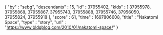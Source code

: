 {
  "by" : "sebg",
  "descendants" : 15,
  "id" : 37955402,
  "kids" : [ 37955978, 37955868, 37955867, 37955743, 37955888, 37955746, 37956050, 37955824, 37955918 ],
  "score" : 61,
  "time" : 1697806608,
  "title" : "Nakatomi Space",
  "type" : "story",
  "url" : "https://www.bldgblog.com/2010/01/nakatomi-space/"
}
